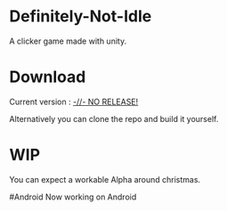 # Definitely-Not-Idle
A clicker game made with unity.

# Download
Current version : [-//- NO RELEASE!](https://github.com/GamingWolf/Definitely-Not-Idle/releases)

Alternatively you can clone the repo and build it yourself.

# WIP
You can expect a workable Alpha around christmas.

#Android
Now working on Android
